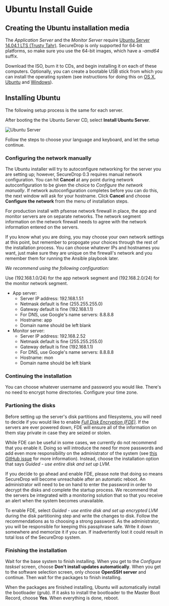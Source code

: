 # Ubuntu Install Guide

## Creating the Ubuntu installation media

The *Application Server* and the *Monitor Server* require [Ubuntu Server 14.04.1 LTS (Trusty Tahr)](http://www.ubuntu.com/download/server). SecureDrop is only supported for 64-bit platforms, so make sure you use the 64-bit images, which have a *-amd64* suffix.

Download the ISO, burn it to CDs, and begin installing it on each of these computers. Optionally, you can create a bootable USB stick from which you can install the operating system (see instructions for doing this on [OS X](http://www.ubuntu.com/download/desktop/create-a-usb-stick-on-mac-osx), [Ubuntu](http://www.ubuntu.com/download/desktop/create-a-usb-stick-on-ubuntu) and [Windows](http://www.ubuntu.com/download/desktop/create-a-usb-stick-on-windows)).

## Installing Ubuntu

The following setup process is the same for each server.

After booting the the Ubuntu Server CD, select **Install Ubuntu Server**.

![Ubuntu Server](/docs/images/install/ubuntu_server.png)

Follow the steps to choose your language and keyboard, and let the setup continue.

### Configuring the network manually

The Ubuntu installer will try to autoconfigure networking for the server you are setting up; however, SecureDrop 0.3 requires manual network configuration. You can hit **Cancel** at any point during network autoconfiguration to be given the choice to *Configure the network manually*. If network autoconfiguration completes before you can do this, the next window will ask for your hostname. Click **Cancel** and choose **Configure the network** from the menu of installation steps.

For production install with pfsense network firewall in place, the app and monitor servers are on separate networks. The network segment information on the network firewall needs to agree with the network information entered on the servers.

If you know what you are doing, you may choose your own network settings at this point, but remember to propogate your choices through the rest of the installation process. You can choose whatever IPs and hostnames you want, just make sure they are unique on the firewall's network and you remember them for running the Ansible playbook later.

*We recommend using the following configuration:*

Use (192.168.1.0/24) for the app network segment and (192.168.2.0/24) for the monitor network segment.

* App server:
    * Server IP address: 192.168.1.51
    * Netmask default is fine (255.255.255.0)
    * Gateway default is fine (192.168.1.1)
    * For DNS, use Google's name servers: 8.8.8.8
    * Hostname: app
    * Domain name should be left blank
* Monitor server:
    * Server IP address: 192.168.2.52
    * Netmask default is fine (255.255.255.0)
    * Gateway default is fine (192.168.1.1)
    * For DNS, use Google's name servers: 8.8.8.8
    * Hostname: mon
    * Domain name should be left blank

### Continuing the installation

You can choose whatever username and password you would like. There's no need to encrypt home directories. Configure your time zone.

### Partioning the disks

Before setting up the server's disk partitions and filesystems, you will need to decide if you would like to enable [*Full Disk Encryption (FDE)*](https://www.eff.org/deeplinks/2012/11/privacy-ubuntu-1210-full-disk-encryption). If the servers are ever powered down, FDE will ensure all of the information on them stay private in case they are seized or stolen. 

While FDE can be useful in some cases, we currently do not recommend that you enable it. Doing so will introduce the need for more passwords and add even more responsibility on the administrator of the system (see [this GitHub issue](https://github.com/freedomofpress/securedrop/issues/511#issuecomment-50823554) for more information). Instead, choose the installation option that says *Guided - use entire disk and set up LVM*.

If you decide to go ahead and enable FDE, please note that doing so means SecureDrop will become unreachable after an automatic reboot. An administrator will need to be on hand to enter the password in order to decrypt the disks and complete the startup process. We recommend that the servers be integrated with a monitoring solution that so that you receive an alert when the system becomes unavailable.

To enable FDE, select *Guided - use entire disk and set up encrypted LVM* during the disk partitioning step and write the changes to disk. Follow the recommendations as to choosing a strong password. As the administrator, you will be responsible for keeping this passphrase safe. Write it down somewhere and memorize it if you can. If inadvertently lost it could result in total loss of the SecureDrop system.

### Finishing the installation

Wait for the base system to finish installing. When you get to the *Configure tasksel* screen, choose **Don't install updates automatically**. When you get to the software selection screen, only choose **OpenSSH server** and continue. Then wait for the packages to finish installing.

When the packages are finished installing, Ubuntu will automatically install the bootloader (grub). If it asks to install the bootloader to the Master Boot Record, choose **Yes**. When everything is done, reboot.

